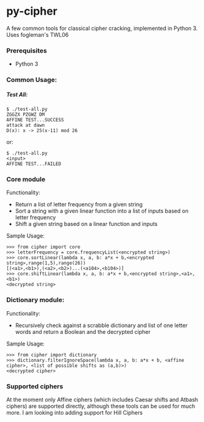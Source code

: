 # py-cipher
A few common tools for classical cipher cracking, implemented in Python 3. Uses fogleman's TWL06

### Prerequisites

- Python 3

### Common Usage:

##### Test All:
    $ ./test-all.py
    ZGGZX PZGWZ DM
    AFFINE TEST...SUCCESS
    attack at dawn
    D(x): x -> 25(x-11) mod 26
    
or:
    
    $ ./test-all.py
    <input>
    AFFINE TEST...FAILED

### Core module

Functionality:

- Return a list of letter frequency from a given string
- Sort a string with a given linear function into a list of inputs based on letter frequency
- Shift a given string based on a linear function and inputs

Sample Usage:

    >>> from cipher import core
    >>> letterFrequency = core.frequencyList(<encrypted string>)
    >>> core.sortLinear(lambda x, a, b: a*x + b,<encrypted string>,range(1,5),range(26))
    [(<a1>,<b1>),(<a2>,<b2>)...(<a104>,<b104>)]
    >>> core.shiftLinear(lambda x, a, b: a*x + b,<encrypted string>,<a1>,<b1>)
    <decrypted string>

### Dictionary module:

Functionality:

- Recursively check against a scrabble dictionary and list of one letter words and return a Boolean and the decrypted cipher

Sample Usage:

    >>> from cipher import dictionary
    >>> dictionary.filterIgnoreSpace(lambda x, a, b: a*x + b, <affine cipher>, <list of possible shifts as (a,b)>)
    <decrypted cipher>

### Supported ciphers

At the moment only Affine ciphers (which includes Caesar shifts and Atbash ciphers) are supported directly, although these tools can be used for much more.
I am looking into adding support for Hill Ciphers


